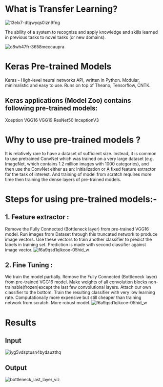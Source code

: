 # What is Transfer Learning?

![13elx7-dtqwyqs0izn9fng](https://user-images.githubusercontent.com/23000971/33496406-1a3c819a-d6f0-11e7-85be-8b029d9644ae.png)

The ability of a system to recognize and apply knowledge and skills learned in previous tasks to novel tasks (or new domains).

![c8wh47frr3658meccaupra](https://user-images.githubusercontent.com/23000971/33496483-6839f864-d6f0-11e7-8b61-7f5091228bed.png)

# Keras Pre-trained Models

Keras - High-level neural networks API, written in Python.
Modular, minimalistic and easy to use.
Runs on top of Theano, Tensorflow, CNTK.

## Keras applications (Model Zoo) contains following pre-trained models:
Xception
VGG16
VGG19
ResNet50
InceptionV3

# Why to use pre-trained models ?
It is relatively rare to have a dataset of sufficient size. 
Instead, it is common to use pretrained ConvNet which was trained on a very large dataset (e.g. ImageNet, which contains 1.2 million images with 1000 categories), and then use the ConvNet either as an:
Initialization or 
A fixed feature extractor for the task of interest.
And training of model from scratch requires more time then training the dense layers of pre-trained models.

# Steps for using pre-trained models:-

## 1. Feature extractor :
Remove the Fully Connected (Bottleneck layer) from pre-trained VGG16 model.
Run images from Dataset through this truncated network to produce  image vectors.
Use these vectors to train another classifier to predict the labels in training set.
Prediction is made with second classifier against image vector.
![f6a9qsd1qlkcoe-05hid_w](https://user-images.githubusercontent.com/23000971/33496717-517177e6-d6f1-11e7-8b4d-3a67255426ff.png)

## 2. Fine Tuning :
We train the model partially.
Remove the Fully Connected (Bottleneck layer) from pre-trained VGG16 model.
Make weights of all convolution blocks non-trainable(frozen)except the last few convolutional layers.
Attach our own classifier to the bottom.
Train the resulting classifier with very low learning rate.
Computationally more expensive but still cheaper than training network from scratch.
More robust model.
![f6a9qsd1qlkcoe-05hid_w](https://user-images.githubusercontent.com/23000971/33496759-7fe0bdee-d6f1-11e7-9f8b-057bfdb2f3a3.png)

# Results

## Input
![iyg5vdsptusn4bydauzthq](https://user-images.githubusercontent.com/23000971/33496861-cfc5e38e-d6f1-11e7-9bb4-305d2832e7ee.png)

## Output
![bottleneck_last_layer_viz](https://user-images.githubusercontent.com/23000971/33496946-24a97cc6-d6f2-11e7-9280-8bbf4a56b8b7.png)
